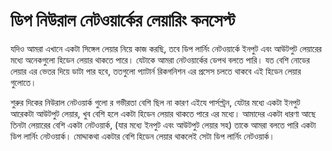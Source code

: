 # ডিপ নিউরাল নেটওয়ার্কের লেয়ারিং কনসেপ্ট

যদিও আমরা এখানে একটা সিঙ্গেল লেয়ার নিয়ে কাজ করছি, তবে ডিপ লার্নিং নেটওয়ার্কে ইনপুট এবং আউটপুট লেয়ারের মধ্যে অনেকগুলো হিডেন লেয়ার থাকতে পারে। যেটাকে আমরা নেটওয়ার্কের ডেপথ বলতে পারি। যত বেশি নোডের লেয়ার এর ভেতর দিয়ে ডাটা পার হবে, ততগুলো প্যাটার্ন রিকগনিশন এর প্রসেস চলতে থাকবে এই হিডেন লেয়ার গুলোতে।

শুরুর দিকের নিউরাল নেটওয়ার্ক গুলো র গভীরতা বেশি ছিল না কারণ এইযে পার্সপ্ট্রন, যেটার মধ্যে একটা ইনপুট আরেকটা আউটপুট লেয়ার, খুব বেশি হলে একটা হিডেন লেয়ার থাকতে পারে এর মধ্যে। আমাদের একটা ধারণা আছে তিনটা লেয়ারের বেশি একটা নেটওয়ার্ক, \(যার মধ্যে ইনপুট এবং আউটপুট লেয়ার সহ\) তাকে আমরা বলতে পারি একটা ডিপ লার্নিং নেটওয়ার্ক। মোদ্দাকথা একটার বেশি হিডেন লেয়ার থাকলেই সেটা ডিপ লার্নিং নেটওয়ার্ক।

